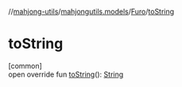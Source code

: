 //[mahjong-utils](../../../index.md)/[mahjongutils.models](../index.md)/[Furo](index.md)/[toString](to-string.md)

# toString

[common]\
open override fun [toString](to-string.md)(): [String](https://kotlinlang.org/api/latest/jvm/stdlib/kotlin/-string/index.html)
